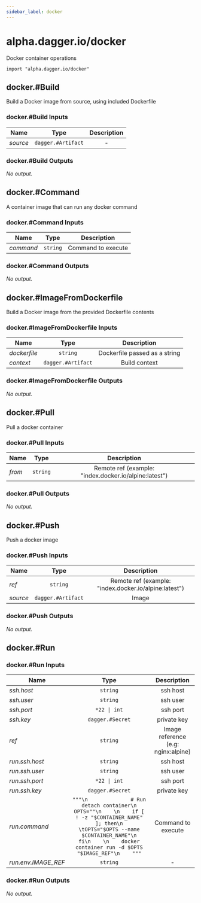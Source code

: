 ```yaml
---
sidebar_label: docker
---
```


# alpha.dagger.io/docker

Docker container operations

```cue
import "alpha.dagger.io/docker"
```

## docker.#Build

Build a Docker image from source, using included Dockerfile

### docker.#Build Inputs

| Name             | Type                  | Description        |
| -------------    |:-------------:        |:-------------:     |
|*source*          | `dagger.#Artifact`    |-                   |

### docker.#Build Outputs

_No output._

## docker.#Command

A container image that can run any docker command

### docker.#Command Inputs

| Name             | Type              | Description          |
| -------------    |:-------------:    |:-------------:       |
|*command*         | `string`          |Command to execute    |

### docker.#Command Outputs

_No output._

## docker.#ImageFromDockerfile

Build a Docker image from the provided Dockerfile contents

### docker.#ImageFromDockerfile Inputs

| Name             | Type                  | Description                     |
| -------------    |:-------------:        |:-------------:                  |
|*dockerfile*      | `string`              |Dockerfile passed as a string    |
|*context*         | `dagger.#Artifact`    |Build context                    |

### docker.#ImageFromDockerfile Outputs

_No output._

## docker.#Pull

Pull a docker container

### docker.#Pull Inputs

| Name             | Type              | Description                                             |
| -------------    |:-------------:    |:-------------:                                          |
|*from*            | `string`          |Remote ref (example: "index.docker.io/alpine:latest")    |

### docker.#Pull Outputs

_No output._

## docker.#Push

Push a docker image

### docker.#Push Inputs

| Name             | Type                  | Description                                             |
| -------------    |:-------------:        |:-------------:                                          |
|*ref*             | `string`              |Remote ref (example: "index.docker.io/alpine:latest")    |
|*source*          | `dagger.#Artifact`    |Image                                                    |

### docker.#Push Outputs

_No output._

## docker.#Run

### docker.#Run Inputs

| Name                  | Type                | Description                           |
| -------------         |:-------------:      |:-------------:                        |
|*ssh.host*             | `string`            |ssh host                               |
|*ssh.user*             | `string`            |ssh user                               |
|*ssh.port*             | `*22 \| int`        |ssh port                               |
|*ssh.key*              | `dagger.#Secret`    |private key                            |
|*ref*                  | `string`            |Image reference (e.g: nginx:alpine)    |
|*run.ssh.host*         | `string`            |ssh host                               |
|*run.ssh.user*         | `string`            |ssh user                               |
|*run.ssh.port*         | `*22 \| int`        |ssh port                               |
|*run.ssh.key*          | `dagger.#Secret`    |private key                            |
|*run.command*          | `"""\n              # Run detach container\n                OPTS=""\n    \n    if [ ! -z "$CONTAINER_NAME" ]; then\n    \tOPTS="$OPTS --name $CONTAINER_NAME"\n    fi\n    \n    docker container run -d $OPTS "$IMAGE_REF"\n    """`    |Command to execute    |
|*run.env.IMAGE_REF*    | `string`            |-                                      |

### docker.#Run Outputs

_No output._
